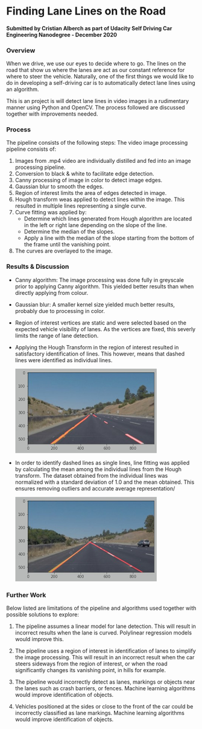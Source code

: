 # Finding Lane Lines on the Road
#### Submitted by Cristian Alberch as part of Udacity Self Driving Car Engineering Nanodegree - December 2020

### Overview
When we drive, we use our eyes to decide where to go. The lines on the road that show us where the lanes are act as our constant reference for where to steer the vehicle. Naturally, one of the first things we would like to do in developing a self-driving car is to automatically detect lane lines using an algorithm.

This is an project is will detect lane lines in video images in a rudimentary manner using Python and OpenCV. The process followed are discussed together with improvements needed.

### Process

The pipeline consists of the following steps:
The video image processing pipeline consists of:

1. Images from .mp4 video are individually distilled and fed into an image processing pipeline.
2. Conversion to black & white to facilitate edge detection.
3. Canny processing of image in color to detect image edges.
4. Gaussian blur to smooth the edges.
5. Region of interest limits the area of edges detected in image. 
6. Hough transform weas applied to detect lines within the image. This resulted in multiple lines representing a single curve.
7. Curve fitting was applied by:
    - Determine which lines generated from Hough algorithm are located in the left or right lane depending on the slope of the line.
    - Determine the median of the slopes.
    - Apply a line with the median of the slope starting from the bottom of the frame until the vanishing point.
8. The curves are overlayed to the image.

### Results & Discussion
- Canny algorithm:
The image processing was done fully in greyscale prior to applying Canny algorithm. This yielded better results than when directly applying from colour.
- Gaussian blur: A smaller kernel size yielded much better results, probably due to processing in color.
- Region of interest vertices are static and were selected based on the expected vehicle visibility of lanes. As the vertices are fixed, this severly limits the range of lane detection.

- Applying the Hough Transform in the region of interest resulted in satisfactory identification of lines. This however, means that dashed lines were identified as individual lines.

    ![Hough Transform applied](no_lane_fitting.jpg)

- In order to identify dashed lines as single lines, line fitting was applied by calculating the mean among the individual lines from the Hough transform. The dataset obtained from the individual lines was normalized with a standard deviation of 1.0 and the mean obtained. This ensures removing outliers and accurate average representation/

    ![Hough Transform applied](with_lane_fitting.jpg)

### Further Work

Below listed are limitations of the pipeline and algorithms used together with possible solutions to explore:

1. The pipeline assumes a linear model for lane detection. This will result in incorrect results when the lane is curved. Polylinear regression models would improve this.

2. The pipeline uses a region of interest in identification of lanes to simplify the image processing. This will result in an incorrect result when the car steers sideways from the region of interest, or when the road significantly changes its vanishing point, in hills for example.

3. The pipeline would incorrectly detect as lanes, markings or objects near the lanes such as crash barriers, or fences. Machine learning algorithms would improve identification of objects.

4. Vehicles positioned at the sides or close to the front of the car could be incorrectly classified as lane markings. Machine learning algorithms would improve identification of objects.
